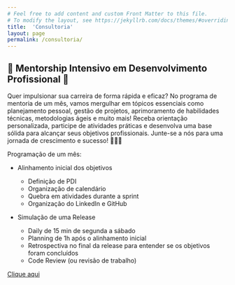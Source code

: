 ```yaml
---
# Feel free to add content and custom Front Matter to this file.
# To modify the layout, see https://jekyllrb.com/docs/themes/#overriding-theme-defaults
title:  'Consultoria'
layout: page
permalink: /consultoria/
---
```


## 🚀 Mentorship Intensivo em Desenvolvimento Profissional 🚀

Quer impulsionar sua carreira de forma rápida e eficaz? No programa de mentoria de um mês, vamos mergulhar em tópicos essenciais como planejamento pessoal, gestão de projetos, aprimoramento de habilidades técnicas, metodologias ágeis e muito mais! Receba orientação personalizada, participe de atividades práticas e desenvolva uma base sólida para alcançar seus objetivos profissionais. Junte-se a nós para uma jornada de crescimento e sucesso! 💼💡✨

Programação de um mês:

- Alinhamento inicial dos objetivos
    - Definição de PDI
    - Organização de calendário
    - Quebra em atividades durante a sprint
    - Organização do LinkedIn e GitHub

- Simulação de uma Release
    - Daily de 15 min de segunda a sábado
    - Planning de 1h após o alinhamento inicial
    - Retrospectiva no final da release para entender se os objetivos foram concluídos
    - Code Review (ou revisão de trabalho)

[Clique aqui](https://bit.ly/497joSX)

